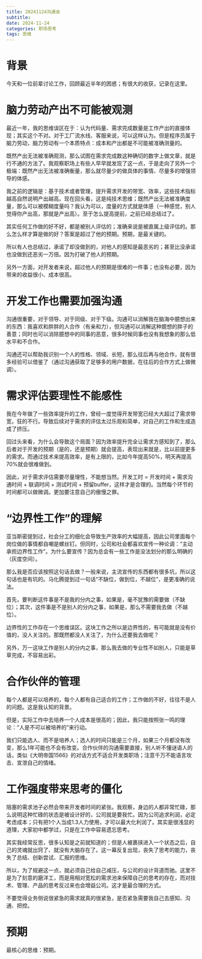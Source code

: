 ```yaml
---
title: 20241124沟通会
subtitle: 
date: 2024-11-24
categories: 职场思考
tags: 思维
---
```


# 背景
今天和一位前辈讨论工作，回顾最近半年的困惑；有很大的收获，记录在这里。


# 脑力劳动产出不可能被观测
最近一年，我的思维误区在于：认为代码量、需求完成数量是工作产出的直接体现；其实这个不对。对于工厂流水线、客服来说，可以这样认为。但是程序员属于脑力劳动，脑力劳动有一个本质特点：成本和产出都是不可能被准确测量的。

既然产出无法被准确观测，那么试图在需求完成数这种确切的数字上做文章，就是行不通的方法了。我观察职场上有些人早早就发现了这一点，于是走向了另外一个极端：既然产出无法被准确衡量，那么就尽量少的做具体的事情、尽量多的增强领导的体感。

我之前的逻辑是：基于技术或者管理，提升需求开发的带宽、效率，这些技术指标越高自然说明产出越高。现在回头看，这是纯技术思维；既然产出无法被准确度量，那么可以被模糊度量吗？我认为可以，度量的方式就是体感（一种感觉，别人觉得你产出高，那就是产出高）。至于怎么提高提前，之前已经总结过了。

其实任何工作做的好不好，都是被别人评估的；准确来说是被直属上级评估的。那么怎么样才算是做的好？答案是超过了他的预期。预期，是最关键的。

所以有人也总结过，承诺了却没做到的，对他人的感知是最恶劣的；甚至比没承诺也没做到还恶劣一万倍。因为打破了他人的预期。

另外一方面，对开发者来说，超过他人的预期是很难的一件事；也没有必要，因为带来的收益很小、成本很高。


# 开发工作也需要加强沟通
沟通很重要，对于领导、对于同级、对于下级。沟通可以消解我在脑海中臆想出来的东西：我喜欢和胖胖的人合作（有亲和力），但沟通可以消解这种臆想的胖子的善意；同时也可以消除臆想中的同事的恶意，很多时候同事也没有我想象的那么低水平和不合作。

沟通还可以帮助我识别一个人的性格、领域、长短，那么往后再与他合作，就有很多经验可以借鉴了（通过沟通获取了足够多的用户数据，在往后的合作方式上做微调）。


# 需求评估要理性不能感性
我在今年做了一些效率提升的工作，曾经一度觉得开发带宽已经大大超过了需求带宽，狂的不行。导致后续对于需求的评估太过乐观和简单，对自己的工作和生成造成了挤压。

回过头来看，为什么会导致这个局面？因为效率提升完全让需求方感知到了，那么后者对于开发的预期（是的，还是预期）就会提高，表现出来就是，比以前提更多的需求。而通过技术来提高效率，是有上限的，比如今年提高50%，明天再提高70%就会很难做到。

因此，对于需求评估需要尽量理性，不能想当然。开发工时 = 开发时间 + 需求沟通时间 + 联调时间 + 测试时间 + 预留buffer，这样才是合理的。当然每个环节的时间都可以做微调。更加要注意自己的傲慢之罪。


# “边界性工作”的理解
亚当斯密提到过，社会分工的细化会导致生产效率的大幅提高，因此公司里面每个岗位做的事情都自嘲是螺丝钉。但同时，公司和社会都喜欢宣传一种论调：“主动承担边界性工作”。为什么要宣传？因为总会有一些工作是没法划分的那么明确的（灰度空间）。

那么我是否应该按照这句话去做？一般来说，主流宣传的东西都有很多坑，所以这句话也是有坑的。马化腾提到过一句话“不缺位，做到位，不越位”，是更准确的说法。

首先，要判断这件事是不是我的分内之事，如果是，毫不犹豫的需要做（不缺位）；其次，这件事是不是别人的分内之事，如果是，那么不需要我去做（不越位）。

边界性的工作存在一个思维误区。这块工作之所以是边界性的，有可能就是没有价值的，没人关注的。那既然都没人关注了，为什么还要我去做呢？

另外，万一这块工作是别人的分内之事，那么我去做的专业性不如别人，只能是草草完成，不容易出彩。


# 合作伙伴的管理
每个人都是可以培养的，每个人都有自己适合的工作；工作做的不好，往往不是人的问题。这是我认知的背景。

但是，实际工作中去培养一个人成本是很高的；因此，我只能按照张一鸣的理论：“人是不可以被培养的”来行动。

我们只能选人、而不是培养人；选人的时间只能是三个月，如果三个月都没有改变，那么1年可能也不会有改变。合作伙伴的沟通需要直接，别人听不懂谜语人的话，类似《大明帝国1566》的对话方式不适合开发类职场；注意千万不能语言攻击、宣泄自己的情绪。


# 工作强度带来思考的僵化
阻塞的需求池子必然会带来开发者时间的紧张。我观察，身边的人都非常忙碌，那么说明这种忙碌的状态是被设计好的，公司就是要我忙。因为公司追求利润，必定考虑成本；只有把1个人当成1.3人力使用，才可以最大化利润了。其实是很浅显的道理，大家初中都学过，只是在工作中容易遗忘思考。

其实我经常反思，很多认知是之前就知道的；但是人被裹挟进入一个状态之后，自己的灵魂就出窍了、就没有大脑存在了。这一幕反复出现，丧失了思考的能力，丧失了总结、创新尝试、汇报的思维。

所以，为了规避这一点，就必须自己给自己减压，与公司的设计背道而驰。这里不是为了刻意的磨洋工，而是用相对宽松的需求池来保障自己的思考的存在，而对技术、管理、产品的思考反过来也会增益公司。这才是最合理的方式。

不要觉得业务侧说很紧急的需求就真的很紧急，是否紧急需要我自己去感知、沟通、把控。


# 预期
最核心的思维：预期。
